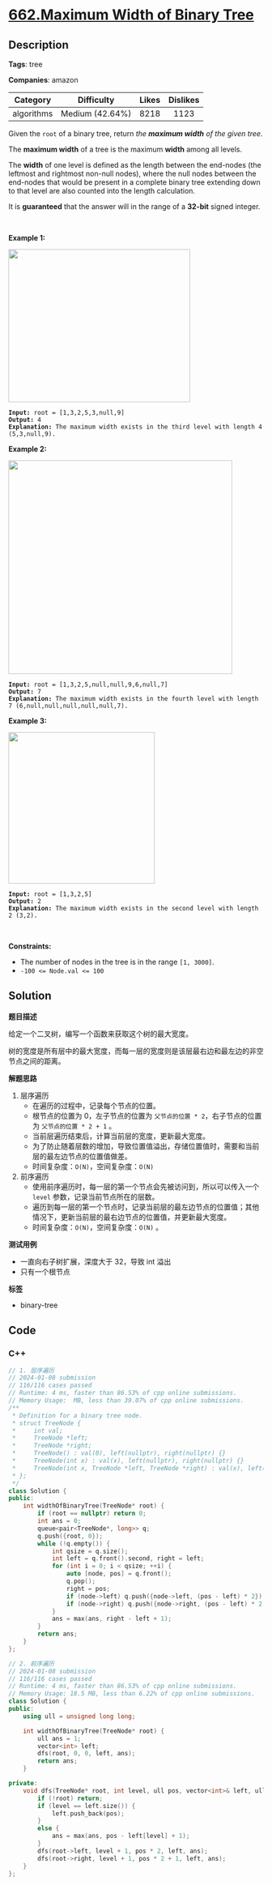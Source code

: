 # [662.Maximum Width of Binary Tree](https://leetcode.com/problems/maximum-width-of-binary-tree/description/)

## Description

**Tags**: tree

**Companies**: amazon

|  Category  |   Difficulty    | Likes | Dislikes |
| :--------: | :-------------: | :---: | :------: |
| algorithms | Medium (42.64%) | 8218  |   1123   |

<p>Given the <code>root</code> of a binary tree, return <em>the <strong>maximum width</strong> of the given tree</em>.</p>
<p>The <strong>maximum width</strong> of a tree is the maximum <strong>width</strong> among all levels.</p>
<p>The <strong>width</strong> of one level is defined as the length between the end-nodes (the leftmost and rightmost non-null nodes), where the null nodes between the end-nodes that would be present in a complete binary tree extending down to that level are also counted into the length calculation.</p>
<p>It is <strong>guaranteed</strong> that the answer will in the range of a <strong>32-bit</strong> signed integer.</p>
<p>&nbsp;</p>
<p><strong class="example">Example 1:</strong></p>
<img alt="" src="https://assets.leetcode.com/uploads/2021/05/03/width1-tree.jpg" style="width: 359px; height: 302px;" />
<pre><code><strong>Input:</strong> root = [1,3,2,5,3,null,9]
<strong>Output:</strong> 4
<strong>Explanation:</strong> The maximum width exists in the third level with length 4 (5,3,null,9).</code></pre>
<p><strong class="example">Example 2:</strong></p>
<img alt="" src="https://assets.leetcode.com/uploads/2022/03/14/maximum-width-of-binary-tree-v3.jpg" style="width: 442px; height: 422px;" />
<pre><code><strong>Input:</strong> root = [1,3,2,5,null,null,9,6,null,7]
<strong>Output:</strong> 7
<strong>Explanation:</strong> The maximum width exists in the fourth level with length 7 (6,null,null,null,null,null,7).</code></pre>
<p><strong class="example">Example 3:</strong></p>
<img alt="" src="https://assets.leetcode.com/uploads/2021/05/03/width3-tree.jpg" style="width: 289px; height: 299px;" />
<pre><code><strong>Input:</strong> root = [1,3,2,5]
<strong>Output:</strong> 2
<strong>Explanation:</strong> The maximum width exists in the second level with length 2 (3,2).</code></pre>
<p>&nbsp;</p>
<p><strong>Constraints:</strong></p>
<ul>
  <li>The number of nodes in the tree is in the range <code>[1, 3000]</code>.</li>
  <li><code>-100 &lt;= Node.val &lt;= 100</code></li>
</ul>

## Solution

**题目描述**

给定一个二叉树，编写一个函数来获取这个树的最大宽度。

树的宽度是所有层中的最大宽度，而每一层的宽度则是该层最右边和最左边的非空节点之间的距离。

**解题思路**

1. 层序遍历
   - 在遍历的过程中，记录每个节点的位置。
   - 根节点的位置为 0，左子节点的位置为 `父节点的位置 * 2`，右子节点的位置为 `父节点的位置 * 2 + 1` 。
   - 当前层遍历结束后，计算当前层的宽度，更新最大宽度。
   - 为了防止随着层数的增加，导致位置值溢出，存储位置值时，需要和当前层的最左边节点的位置值做差。
   - 时间复杂度：`O(N)`，空间复杂度：`O(N)`
2. 前序遍历
   - 使用前序遍历时，每一层的第一个节点会先被访问到，所以可以传入一个 `level` 参数，记录当前节点所在的层数。
   - 遍历到每一层的第一个节点时，记录当前层的最左边节点的位置值；其他情况下，更新当前层的最右边节点的位置值，并更新最大宽度。
   - 时间复杂度：`O(N)`，空间复杂度：`O(N)` 。

**测试用例**

- 一直向右子树扩展，深度大于 32，导致 int 溢出
- 只有一个根节点

**标签**

- binary-tree

<!-- code start -->
## Code

### C++

```cpp
// 1. 层序遍历
// 2024-01-08 submission
// 116/116 cases passed
// Runtime: 4 ms, faster than 86.53% of cpp online submissions.
// Memory Usage:  MB, less than 39.07% of cpp online submissions.
/**
 * Definition for a binary tree node.
 * struct TreeNode {
 *     int val;
 *     TreeNode *left;
 *     TreeNode *right;
 *     TreeNode() : val(0), left(nullptr), right(nullptr) {}
 *     TreeNode(int x) : val(x), left(nullptr), right(nullptr) {}
 *     TreeNode(int x, TreeNode *left, TreeNode *right) : val(x), left(left), right(right) {}
 * };
 */
class Solution {
public:
    int widthOfBinaryTree(TreeNode* root) {
        if (root == nullptr) return 0;
        int ans = 0;
        queue<pair<TreeNode*, long>> q;
        q.push({root, 0});
        while (!q.empty()) {
            int qsize = q.size();
            int left = q.front().second, right = left;
            for (int i = 0; i < qsize; ++i) {
                auto [node, pos] = q.front();
                q.pop();
                right = pos;
                if (node->left) q.push({node->left, (pos - left) * 2});
                if (node->right) q.push({node->right, (pos - left) * 2 + 1});
            }
            ans = max(ans, right - left + 1);
        }
        return ans;
    }
};
```

```cpp
// 2. 前序遍历
// 2024-01-08 submission
// 116/116 cases passed
// Runtime: 4 ms, faster than 86.53% of cpp online submissions.
// Memory Usage: 18.5 MB, less than 6.22% of cpp online submissions.
class Solution {
public:
    using ull = unsigned long long;

    int widthOfBinaryTree(TreeNode* root) {
        ull ans = 1;
        vector<int> left;
        dfs(root, 0, 0, left, ans);
        return ans;
    }

private:
    void dfs(TreeNode* root, int level, ull pos, vector<int>& left, ull& ans) {
        if (!root) return;
        if (level == left.size()) {
            left.push_back(pos);
        }
        else {
            ans = max(ans, pos - left[level] + 1);
        }
        dfs(root->left, level + 1, pos * 2, left, ans);
        dfs(root->right, level + 1, pos * 2 + 1, left, ans);
    }
};
```

<!-- code end -->
